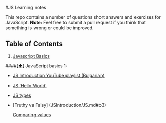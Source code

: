 #JS Learning notes

This repo contains a number of questions short answers and exercises for JavaScript.
**Note:** Feel free to submit a pull request if you think that something is wrong or could be improved.
  
## <a name='toc'>Table of Contents</a>

  1. [Javascript Basics](#js-basics)
  
  
####[[⬆]](#toc) <a name='js-basics'>JavaScript basics 1:</a>
  
  * [JS Introduction YouTube playlist (Bulgarian)](http://www.youtube.com/playlist?list=PLF4lVL1sPDSkkCHOq0pOI2wecYAlvoJbo)
  * [JS 'Hello World'](JSIntroduction/JS.md#b1)
  * [JS types](JSIntroduction/JS.md#b2)
  * [Truthy vs Falsy] (JSIntroduction/JS.md#b3)
  
    [Comparing values](JSIntroduction/JS.md#b301)

